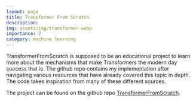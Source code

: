 ```yaml
---
layout: page
title: Transformer From Scratch
description:
img: assets/img/transformer.webp
importance: 2
category: machine learning
---
```

TransformerFromScratch is supposed to be an educational project to learn more about the mechanisms that make Transformers
the modern day success that is. The github repo contains my implementation after navigating various resources that have
already covered this topic in depth. The code takes inspiration from many of these different sources.

The project can be found on the github repo [TransformerFromScratch](https://github.com/aandyw/TransformerFromScratch).
